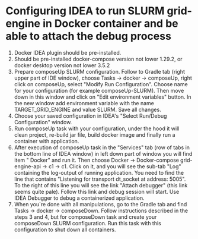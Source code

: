 # Configuring IDEA to run SLURM grid-engine in Docker container and be able to attach the debug process

1. Docker IDEA plugin should be pre-installed.
2. Should be pre-installed docker-compose version not lower 1.29.2, or docker desktop version not
   lower 3.5.2
3. Prepare composeUp SLURM configuration. Follow to Gradle tab (right upper part of IDE window),
   choose Tasks -> docker -> composeUp, right click on composeUp, select "Modify Run Configuration".
   Choose name for your configuration (for example composeUp-SLURM). Then move down in this window
   and click on "Edit environment variables" button. In the new window add environment variable with
   the name TARGET_GRID_ENGINE and value SLURM. Save all changes.
4. Choose your saved configuration in IDEA's "Select Run/Debug Configuration" window.
5. Run composeUp task with your configuration, under the hood it will clean project, re-build jar
   file, build docker image and finally run a container with application.
6. After execution of composeUp task in the "Services" tab
   (row of tabs in the bottom line of IDEA window) in left down part of window you will find item "
   Docker" and run it. Then choose Docker -> Docker-compose grid-engine-api -> c1 -> c1. Click on
   it, and you will see the sub-tab "Log" containing the log-output of running application. You need
   to find the line that contains "Listening for transport dt_socket at address: 5005". To the right
   of this line you will see the link "Attach debugger" (this link seems quite pale). Follow this
   link and debug session will start. Use IDEA Debugger to debug a containerized application.
7. When you`re done with all manipulations, go to the Gradle tab and find Tasks -> docker ->
   composeDown. Follow instructions described in the steps 3 and 4, but for composeDown task and
   create your composeDown SLURM configuration. Run this task with this configuration to shut down
   all containers.    
